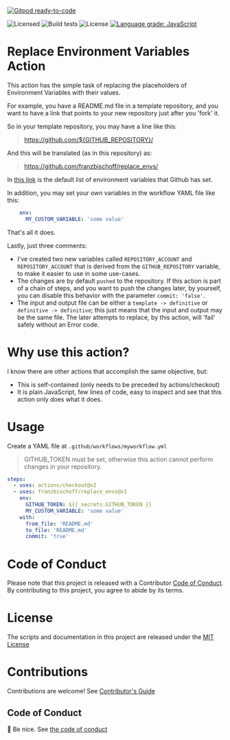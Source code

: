 [![Gitpod ready-to-code](https://img.shields.io/badge/Gitpod-ready--to--code-blue?logo=gitpod)](https://gitpod.io/#https://github.com/franzbischoff/replace_envs)

<!-- badges -->
![Licensed](https://github.com/franzbischoff/replace_envs/workflows/Licensed/badge.svg)
![Build tests](https://github.com/franzbischoff/replace_envs/workflows/Build%20tests/badge.svg)
![License](https://img.shields.io/badge/license-MIT-green)
[![Language grade: JavaScript](https://img.shields.io/lgtm/grade/javascript/g/franzbischoff/replace_envs.svg?logo=lgtm&logoWidth=18)](https://lgtm.com/projects/g/franzbischoff/replace_envs/context:javascript)
<!-- end badges -->

# Replace Environment Variables Action

This action has the simple task of replacing the placeholders of Environment Variables with their values.

For example, you have a README.md file in a template repository, and you want to have a link that points to your
new repository just after you 'fork' it.

So in your template repository, you may have a line like this:

> https://github.com/${GITHUB_REPOSITORY}/

And this will be translated (as in this repository) as:

> https://github.com/franzbischoff/replace_envs/

In [this link](https://docs.github.com/en/free-pro-team@latest/actions/reference/environment-variables) is the default 
list of environment variables that Github has set.

In addition, you may set your own variables in the workflow YAML file like this:

```yaml
    env:
      MY_CUSTOM_VARIABLE: 'some value'
```

That's all it does.

Lastly, just three comments:

- I've created two new variables called `REPOSITORY_ACCOUNT` and `REPOSITORY_ACCOUNT` that is derived from the
 `GITHUB_REPOSITORY` variable, to make it easier to use in some use-cases.
- The changes are by default `pushed` to the repository. If this action is part of a chain of steps, and you want to 
push the changes later, by yourself, you can disable this behavior with the parameter `commit: 'false'`.
- The input and output file can be either a `template -> definitive` or `definitive -> definitive`; this just means that
 the input and output may be the same file. The later attempts to replace, by this action, will 'fail' safely without an
  Error code.

# Why use this action?

I know there are other actions that accomplish the same objective, but:

- This is self-contained (only needs to be preceded by actions/checkout)
- It is plain JavaScript, few lines of code, easy to inspect and see that this action only does what it does.


# Usage

Create a YAML file at `.github/workflows/myworkflow.yml`
> GITHUB_TOKEN must be set, otherwise this action cannot perform changes in your repository.

```yaml
steps:
  - uses: actions/checkout@v2
  - uses: franzbischoff/replace_envs@v1
    env:
      GITHUB_TOKEN: ${{ secrets.GITHUB_TOKEN }}
      MY_CUSTOM_VARIABLE: 'some value'
    with:
      from_file: 'README.md'
      to_file: 'README.md'
      commit: 'true'
```

# Code of Conduct
Please note that this project is released with a Contributor [Code of Conduct](CODE_OF_CONDUCT.md). By contributing to
 this project, you agree to abide by its terms.

# License
The scripts and documentation in this project are released under the [MIT License](LICENSE)

# Contributions
Contributions are welcome!  See [Contributor's Guide](CONTRIBUTING.md)

## Code of Conduct
:wave: Be nice. See [the code of conduct](CODE_OF_CONDUCT.md)
